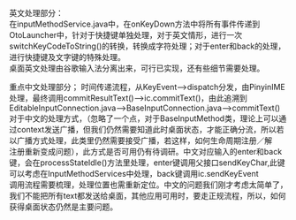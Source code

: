 英文处理部分：  
  在inputMethodService.java中，在onKeyDown方法中将所有事件传递到OtoLauncher中，针对于快捷键单独处理，对于英文情形，进行一次switchKeyCodeToString()的转换，转换成字符处理；对于enter和back的处理，进行快捷键及文字键的特殊处理。  
  桌面英文处理由谷歌输入法分离出来，可行已实现，还有些细节需要处理。  


  重点中文处理部分；
  时间传递流程，从KeyEvent-->dispatch分发，由PinyinIME处理，最终调用commitResultText()-->ic.commitText()，由此追溯到EditableInputConnection.java-->BaseInputConnection.java-->commitText()  
  对于中文的处理方式，（忽略了一个点，对于BaseInputMethod类，理论上可以通过context发送广播，但我们仍然需要知道此时桌面状态，才能正确分流，所以若以广播方式处理，此类里仍然需要接受广播，若这样，如何生命周期注册／解  
  注册重新变成问题），此方式是否可用仍有待调研。中文对应输入的enter和back键，会在processStateIdle()方法里处理，enter键调用父接口sendKeyChar,此键可以考虑在InputMethodServices中处理，back键调用ic.sendKeyEvent  
  调用流程需要梳理，处理位置也需重新定位。中文的问题我们刚才考虑太简单了，我们不能把所有text都发送给桌面，其他应用可用时，要走正规流程，所以，如何获得桌面状态仍然是主要问题。

